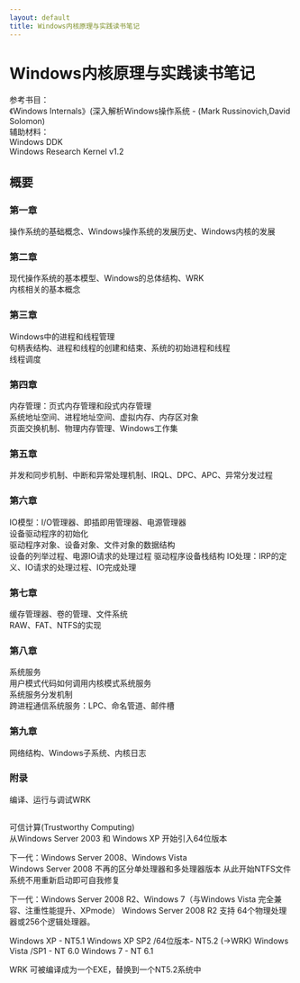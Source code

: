 ```yaml
---
layout: default
title: Windows内核原理与实践读书笔记
---
```


# Windows内核原理与实践读书笔记


参考书目：  
《Windows Internals》(深入解析Windows操作系统 - (Mark Russinovich,David Solomon)  
辅助材料：  
Windows DDK  
Windows Research Kernel v1.2

## 概要
### 第一章
操作系统的基础概念、Windows操作系统的发展历史、Windows内核的发展

### 第二章
现代操作系统的基本模型、Windows的总体结构、WRK  
内核相关的基本概念

### 第三章
Windows中的进程和线程管理  
句柄表结构、进程和线程的创建和结束、系统的初始进程和线程  
线程调度

### 第四章
内存管理：页式内存管理和段式内存管理  
系统地址空间、进程地址空间、虚拟内存、内存区对象  
页面交换机制、物理内存管理、Windows工作集  

### 第五章
并发和同步机制、中断和异常处理机制、IRQL、DPC、APC、异常分发过程

### 第六章
IO模型：I/O管理器、即插即用管理器、电源管理器  
设备驱动程序的初始化  
驱动程序对象、设备对象、文件对象的数据结构  
设备的列举过程、电源IO请求的处理过程
驱动程序设备栈结构
IO处理：IRP的定义、IO请求的处理过程、IO完成处理

### 第七章
缓存管理器、卷的管理、文件系统  
RAW、FAT、NTFS的实现

### 第八章
系统服务  
用户模式代码如何调用内核模式系统服务  
系统服务分发机制  
跨进程通信系统服务：LPC、命名管道、邮件槽

### 第九章
网络结构、Windows子系统、内核日志

### 附录
编译、运行与调试WRK

## 
可信计算(Trustworthy Computing)  
从Windows Server 2003 和 Windows XP 开始引入64位版本  

下一代：Windows Server 2008、Windows Vista  
Windows Server 2008 不再的区分单处理器和多处理器版本
从此开始NTFS文件系统不用重新启动即可自我修复

下一代：Windows Server 2008 R2、Windows 7（与Windows Vista 完全兼容、注重性能提升、XPmode）
Windows Server 2008 R2 支持 64个物理处理器或256个逻辑处理器。

Windows XP - NT5.1
Windows XP SP2 /64位版本- NT5.2 (->WRK)
Windows Vista /SP1 - NT 6.0
Windows 7 - NT 6.1

WRK 可被编译成为一个EXE，替换到一个NT5.2系统中